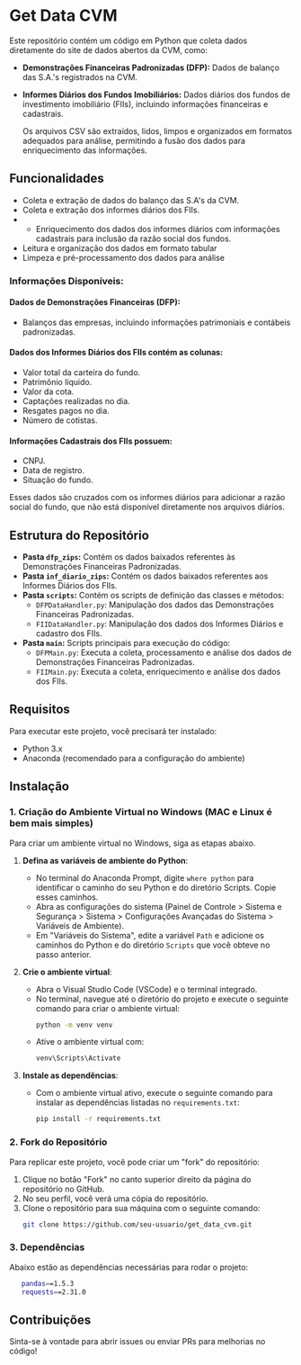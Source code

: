 # Get Data CVM

Este repositório contém um código em Python que coleta dados diretamente do site de dados abertos da CVM, como:

- **Demonstrações Financeiras Padronizadas (DFP):** Dados de balanço das S.A.'s registrados na CVM.
- **Informes Diários dos Fundos Imobiliários:** Dados diários dos fundos de investimento imobiliário (FIIs), incluindo informações financeiras e cadastrais.

  Os arquivos CSV são extraídos, lidos, limpos e organizados em formatos adequados para análise, permitindo a fusão dos dados para enriquecimento das informações.


## Funcionalidades

- Coleta e extração de dados do balanço das S.A's da CVM.
- Coleta e extração dos informes diários dos FIIs.
- - Enriquecimento dos dados dos informes diários com informações cadastrais para inclusão da razão social dos fundos.
- Leitura e organização dos dados em formato tabular
- Limpeza e pré-processamento dos dados para análise

### Informações Disponíveis:

#### Dados de Demonstrações Financeiras (DFP):
- Balanços das empresas, incluindo informações patrimoniais e contábeis padronizadas.

#### Dados dos Informes Diários dos FIIs contém as colunas:
- Valor total da carteira do fundo.
- Patrimônio líquido.
- Valor da cota.
- Captações realizadas no dia.
- Resgates pagos no dia.
- Número de cotistas.

#### Informações Cadastrais dos FIIs possuem:
- CNPJ.
- Data de registro.
- Situação do fundo.

Esses dados são cruzados com os informes diários para adicionar a razão social do fundo, que não está disponível diretamente nos arquivos diários.

## Estrutura do Repositório

- **Pasta `dfp_zips`:** Contém os dados baixados referentes às Demonstrações Financeiras Padronizadas.
- **Pasta `inf_diario_zips`:** Contém os dados baixados referentes aos Informes Diários dos FIIs.
- **Pasta `scripts`:** Contém os scripts de definição das classes e métodos:
  - `DFPDataHandler.py`: Manipulação dos dados das Demonstrações Financeiras Padronizadas.
  - `FIIDataHandler.py`: Manipulação dos dados dos Informes Diários e cadastro dos FIIs.
- **Pasta `main`:** Scripts principais para execução do código:
  - `DFPMain.py`: Executa a coleta, processamento e análise dos dados de Demonstrações Financeiras Padronizadas.
  - `FIIMain.py`: Executa a coleta, enriquecimento e análise dos dados dos FIIs.

## Requisitos

Para executar este projeto, você precisará ter instalado:

- Python 3.x
- Anaconda (recomendado para a configuração do ambiente)

## Instalação

### 1. Criação do Ambiente Virtual no Windows (MAC e Linux é bem mais simples)

Para criar um ambiente virtual no Windows, siga as etapas abaixo.

1. **Defina as variáveis de ambiente do Python**:
   - No terminal do Anaconda Prompt, digite `where python` para identificar o caminho do seu Python e do diretório Scripts. Copie esses caminhos.
   - Abra as configurações do sistema (Painel de Controle > Sistema e Segurança > Sistema > Configurações Avançadas do Sistema > Variáveis de Ambiente).
   - Em "Variáveis do Sistema", edite a variável `Path` e adicione os caminhos do Python e do diretório `Scripts` que você obteve no passo anterior.

2. **Crie o ambiente virtual**:
   - Abra o Visual Studio Code (VSCode) e o terminal integrado.
   - No terminal, navegue até o diretório do projeto e execute o seguinte comando para criar o ambiente virtual:
     ```bash
     python -m venv venv
     ```
   - Ative o ambiente virtual com:
     ```bash
     venv\Scripts\Activate
     ```

3. **Instale as dependências**:
   - Com o ambiente virtual ativo, execute o seguinte comando para instalar as dependências listadas no `requirements.txt`:
     ```bash
     pip install -r requirements.txt
     ```

### 2. Fork do Repositório

Para replicar este projeto, você pode criar um "fork" do repositório:

1. Clique no botão "Fork" no canto superior direito da página do repositório no GitHub.
2. No seu perfil, você verá uma cópia do repositório.
3. Clone o repositório para sua máquina com o seguinte comando:
   ```bash
   git clone https://github.com/seu-usuario/get_data_cvm.git

### 3. Dependências
Abaixo estão as dependências necessárias para rodar o projeto:
```bash
   pandas==1.5.3
   requests==2.31.0
```

## Contribuições
Sinta-se à vontade para abrir issues ou enviar PRs para melhorias no código!
